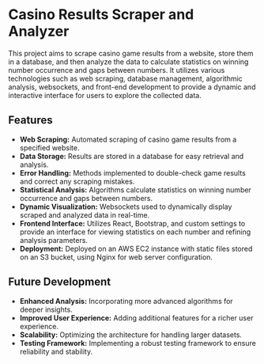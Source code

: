 # Casino Results Scraper and Analyzer

This project aims to scrape casino game results from a website, store them in a database, and then analyze the data to calculate statistics on winning number occurrence and gaps between numbers. It utilizes various technologies such as web scraping, database management, algorithmic analysis, websockets, and front-end development to provide a dynamic and interactive interface for users to explore the collected data.

## Features

- **Web Scraping:** Automated scraping of casino game results from a specified website.
- **Data Storage:** Results are stored in a database for easy retrieval and analysis.
- **Error Handling:** Methods implemented to double-check game results and correct any scraping mistakes.
- **Statistical Analysis:** Algorithms calculate statistics on winning number occurrence and gaps between numbers.
- **Dynamic Visualization:** Websockets used to dynamically display scraped and analyzed data in real-time.
- **Frontend Interface:** Utilizes React, Bootstrap, and custom settings to provide an interface for viewing statistics on each number and refining analysis parameters.
- **Deployment:** Deployed on an AWS EC2 instance with static files stored on an S3 bucket, using Nginx for web server configuration.

## Future Development

- **Enhanced Analysis:** Incorporating more advanced algorithms for deeper insights.
- **Improved User Experience:** Adding additional features for a richer user experience.
- **Scalability:** Optimizing the architecture for handling larger datasets.
- **Testing Framework:** Implementing a robust testing framework to ensure reliability and stability.
